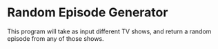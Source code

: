 # Random Episode Generator
This program will take as input different TV shows, and return a random episode from any of those shows.
